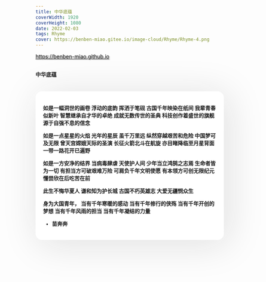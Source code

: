 ```yaml
---
title: 中华底蕴
coverWidth: 1920
coverHeight: 1080
date: 2022-02-03
tags: Rhyme
cover: https://benben-miao.gitee.io/image-cloud/Rhyme/Rhyme-4.png
---
```


<!-- <div style="background-color: #eeeeee; width: 120px; padding:5px 20px; border-radius: 3px;">Read More</div> -->
<!-- more -->

<div class="card">
  <a href="https://benben-miao.github.io" style="text-shadow: 1px 1px 3px #888;">https://benben-miao.github.io</a>
</div>

## 
#### 中华底蕴
<br/>
<div class="rhyme">

如是一幅洞世的画卷
浮动的底韵
挥洒于笔砚
古国千年映染在纸间
我辈青春似新叶
智慧继承自才华的卓绝
成就无数传世的圣典
科技创作着盛世的旗舰
源于自强不息的信念

如是一点星星的火焰
光年的星辰
虽千万里远
纵然穿越艰苦和危险
中国梦可及无限
曾天宫嫦娥天际的圣演
长征火箭北斗在航旋
亦目睹降临至月星背面
一带一路花开已遍野

如是一方安净的结界
当病毒肆虐
天使护人间
少年当立鸿鹄之志焉
生命者皆为一切
有担当方可破艰难万险
可肩负千年文明使愿
有本领方可创无限纪元
懂尝欣在后吃苦在前

此生不悔华夏人
谦和知为护长城
古国不朽英雄志
大爱无疆悯众生

身为大国青年，
当有千年寒暖的感动
当有千年修行的侠殇
当有千年开创的梦想
当有千年风雨的担当
当有千年凝结的力量

- 苗奔奔
</div>

<style>
.rhyme {
  border-radius: 17px;
  background: #ffffff;
  box-shadow:  9px 9px 100px #dedede,
              -9px -9px 100px #ffffff;
  padding: 20px;
  font-family: 'YouYuan';
  font-weight: bold;
  font-size: 1.0em;
}
</style>

